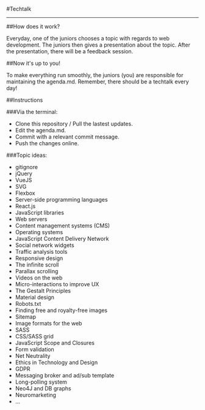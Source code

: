 #Techtalk
***

##How does it work?

Everyday, one of the juniors chooses a topic with regards to web development. The juniors then gives a presentation about the topic. After the presentation, there will be a feedback session. 

##Now it's up to you!

To make everything run smoothly, the juniors (you) are responsible for maintaining the agenda.md.
Remember, there should be a techtalk every day!

##Instructions

###Via the terminal:  

- Clone this repository / Pull the lastest updates.
- Edit the agenda.md.
- Commit with a relevant commit message.
- Push the changes online.

###Topic ideas:

- gitignore
- jQuery
- VueJS
- SVG
- Flexbox
- Server-side programming languages 
- React.js
- JavaScript libraries 
- Web servers 
- Content management systems (CMS) 
- Operating systems 
- JavaScript Content Delivery Network 
- Social network widgets 
- Traffic analysis tools 
- Responsive design
- The infinite scroll
- Parallax scrolling 
- Videos on the web
- Micro-interactions to improve UX 
- The Gestalt Principles
- Material design
- Robots.txt
- Finding free and royalty-free images
- Sitemap
- Image formats for the web
- SASS
- CSS/SASS grid
- JavaScript Scope and Closures
- Form validation
- Net Neutrality
- Ethics in Technology and Design
- GDPR
- Messaging broker and ad/sub template
- Long-polling system
- Neo4J and DB graphs
- Neuromarketing
- ...
